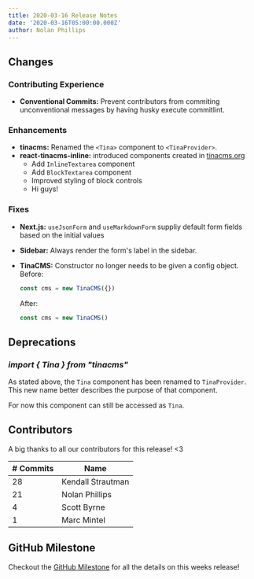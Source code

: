 ```yaml
---
title: 2020-03-16 Release Notes
date: '2020-03-16T05:00:00.000Z'
author: Nolan Phillips
---
```

## Changes

### Contributing Experience

* **Conventional Commits:** Prevent contributors from commiting unconventional messages by having husky execute commitlint.

### Enhancements

* **tinacms:** Renamed the `<Tina>` component to `<TinaProvider>`.
* **react-tinacms-inline:** introduced components created in [tinacms.org](http://github.com/tinacms/tinacms/org)
  * Add `InlineTextarea` component
  * Add `BlockTextarea` component
  * Improved styling of block controls
  * Hi guys!

### Fixes

* **Next.js:** `useJsonForm` and `useMarkdownForm` suppliy default form fields based on the initial values
* **Sidebar:** Always render the form's label in the sidebar.
* **TinaCMS:** Constructor no longer needs to be given a config object.  
  Before:

  ```js
  const cms = new TinaCMS({})
  ```

  After:

  ```js
  const cms = new TinaCMS()
  ```

## Deprecations

### _import { Tina } from "tinacms"_

As stated above, the `Tina` component has been renamed to `TinaProvider`. This new name better
describes the purpose of that component.

For now this component can still be accessed as `Tina`.

## Contributors

A big thanks to all our contributors for this release! <3

| # Commits | Name |
| --- | --- |
| 28 | Kendall Strautman |
| 21 | Nolan Phillips |
| 4 | Scott Byrne |
| 1 | Marc Mintel |

## GitHub Milestone

Checkout the [GitHub Milestone](https://github.com/tinacms/tinacms/milestone/16?closed=1 "2020-03-16 Release") for all the details on this weeks release!